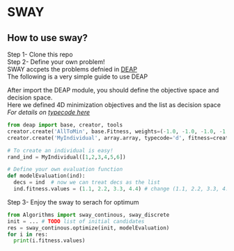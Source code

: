 # SWAY

## How to use sway?
Step 1- Clone this repo  
Step 2- Define your own problem!  
SWAY accpets the problems defnied in [DEAP](http://deap.readthedocs.io/en/master/index.html)  
The following is a very simple guide to use DEAP  

After import the DEAP module, you should define the objective space and decision space.  
Here we defined 4D minimization objectives and the list as decision space  
_For details on [typecode here](https://docs.scipy.org/doc/numpy/reference/generated/numpy.typename.html)_

```python
from deap import base, creator, tools
creator.create('AllToMin', base.Fitness, weights=(-1.0, -1.0, -1.0, -1.0))
creator.create('MyIndividual', array.array, typecode='d', fitness=creator.FitnessMin)

# To create an individual is easy!
rand_ind = MyIndividual([1,2,3,4,5,6])

# Define your own evaluation function
def modelEvaluation(ind):
  decs = ind  # now we can treat decs as the list
  ind.fitness.values = (1.1, 2.2, 3.3, 4.4) # change (1.1, 2.2, 3.3, 4.4) here
```
Step 3- Enjoy the sway to serach for optimum

```python
from Algorithms import sway_continous, sway_discrete
init = ... # TODO list of initial candidates
res = sway_continous.optimize(init, modelEvaluation)
for i in res:
  print(i.fitness.values)
```
